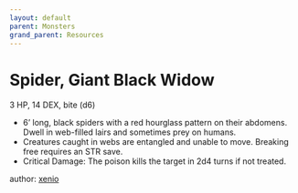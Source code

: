 ```yaml
---
layout: default
parent: Monsters
grand_parent: Resources
---
```


# Spider, Giant Black Widow
3 HP, 14 DEX, bite (d6)
- 6’ long, black spiders with a red hourglass pattern on their abdomens. Dwell in web-filled lairs and sometimes prey on humans.
- Creatures caught in webs are entangled and unable to move. Breaking free requires an STR save.
- Critical Damage: The poison kills the target in 2d4 turns if not treated.

author: [xenio](https://xenioinabottle.blogspot.com)
